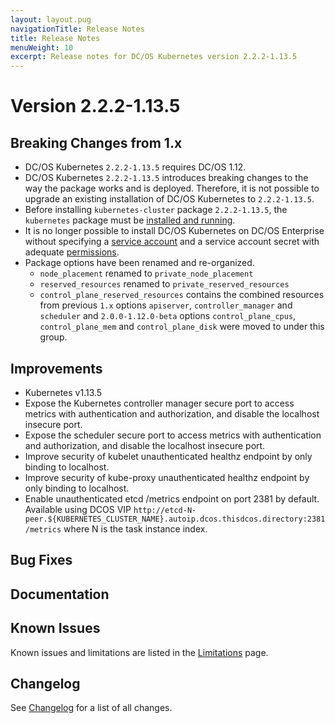 ```yaml
---
layout: layout.pug
navigationTitle: Release Notes
title: Release Notes
menuWeight: 10
excerpt: Release notes for DC/OS Kubernetes version 2.2.2-1.13.5
---
```


<!-- This source repo for this topic is https://github.com/mesosphere/dcos-kubernetes-cluster -->

# Version 2.2.2-1.13.5

## Breaking Changes from 1.x

* DC/OS Kubernetes `2.2.2-1.13.5` requires DC/OS 1.12.
* DC/OS Kubernetes `2.2.2-1.13.5` introduces breaking changes to the way the package works and is deployed.
  Therefore, it is not possible to upgrade an existing installation of DC/OS Kubernetes to `2.2.2-1.13.5`.
* Before installing `kubernetes-cluster` package `2.2.2-1.13.5`, the `kubernetes` package must be [installed and running](/dcos/services/kubernetes/2.2.2-1.13.5/getting-started/installing-mke/).
* It is no longer possible to install DC/OS Kubernetes on DC/OS Enterprise without specifying a [service account](/dcos/1.12/security/ent/service-auth/) and a service account secret with adequate [permissions](/dcos/1.12/security/ent/perms-reference/).
* Package options have been renamed and re-organized.
  * `node_placement` renamed to `private_node_placement`
  * `reserved_resources` renamed to `private_reserved_resources`
  * `control_plane_reserved_resources` contains the combined resources from previous `1.x` options `apiserver`, `controller_manager` and `scheduler` and `2.0.0-1.12.0-beta` options `control_plane_cpus`, `control_plane_mem` and `control_plane_disk` were moved to under this group.

## Improvements

* Kubernetes v1.13.5
* Expose the Kubernetes controller manager secure port to access metrics with authentication and authorization, and disable the localhost insecure port.
* Expose the scheduler secure port to access metrics with authentication and authorization, and disable the localhost insecure port.
* Improve security of kubelet unauthenticated healthz endpoint by only binding to localhost.
* Improve security of kube-proxy unauthenticated healthz endpoint by only binding to localhost.
* Enable unauthenticated etcd /metrics endpoint on port 2381 by default. Available using DCOS VIP `http://etcd-N-peer.${KUBERNETES_CLUSTER_NAME}.autoip.dcos.thisdcos.directory:2381/metrics` where N is the task instance index.

## Bug Fixes


## Documentation


## Known Issues

Known issues and limitations are listed in the [Limitations](/dcos/services/kubernetes/2.2.2-1.13.5/limitations/) page.

## Changelog

See [Changelog](/dcos/services/kubernetes/2.2.2-1.13.5/changelog) for a list of all changes.
